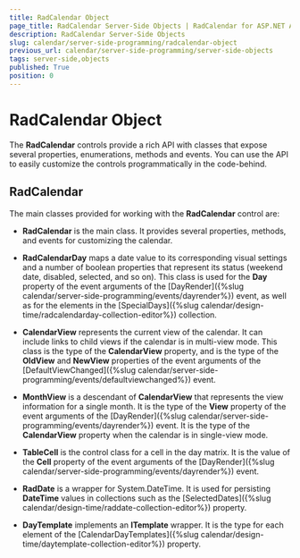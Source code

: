 ```yaml
---
title: RadCalendar Object
page_title: RadCalendar Server-Side Objects | RadCalendar for ASP.NET AJAX Documentation
description: RadCalendar Server-Side Objects
slug: calendar/server-side-programming/radcalendar-object
previous_url: calendar/server-side-programming/server-side-objects
tags: server-side,objects
published: True
position: 0
---
```


# RadCalendar Object



The **RadCalendar** controls provide a rich API with classes that expose several properties, enumerations, methods and events. You can use the API to easily customize the controls programmatically in the code-behind.

## RadCalendar

The main classes provided for working with the **RadCalendar** control are:

* **RadCalendar** is the main class. It provides several properties, methods, and events for customizing the calendar.

* **RadCalendarDay** maps a date value to its corresponding visual settings and a number of boolean properties that represent its status (weekend date, disabled, selected, and so on). This class is used for the **Day** property of the event arguments of the [DayRender]({%slug calendar/server-side-programming/events/dayrender%}) event, as well as for the elements in the [SpecialDays]({%slug calendar/design-time/radcalendarday-collection-editor%}) collection.

* **CalendarView** represents the current view of the calendar. It can include links to child views if the calendar is in multi-view mode. This class is the type of the **CalendarView** property, and is the type of the **OldView** and **NewView** properties of the event arguments of the [DefaultViewChanged]({%slug calendar/server-side-programming/events/defaultviewchanged%}) event.

* **MonthView** is a descendant of **CalendarView** that represents the view information for a single month. It is the type of the **View** property of the event arguments of the [DayRender]({%slug calendar/server-side-programming/events/dayrender%}) event. It is the type of the **CalendarView** property when the calendar is in single-view mode.

* **TableCell** is the control class for a cell in the day matrix. It is the value of the **Cell** property of the event arguments of the [DayRender]({%slug calendar/server-side-programming/events/dayrender%}) event.

* **RadDate** is a wrapper for System.DateTime. It is used for persisting **DateTime** values in collections such as the [SelectedDates]({%slug calendar/design-time/raddate-collection-editor%}) property.

* **DayTemplate** implements an **ITemplate** wrapper. It is the type for each element of the [CalendarDayTemplates]({%slug calendar/design-time/daytemplate-collection-editor%}) property.




